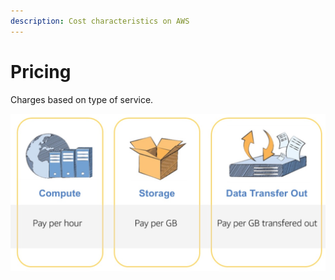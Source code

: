 ```yaml
---
description: Cost characteristics on AWS
---
```


# Pricing

Charges based on type of service.

![](../.gitbook/assets/screen-shot-2019-11-18-at-6.04.28-pm.png)

